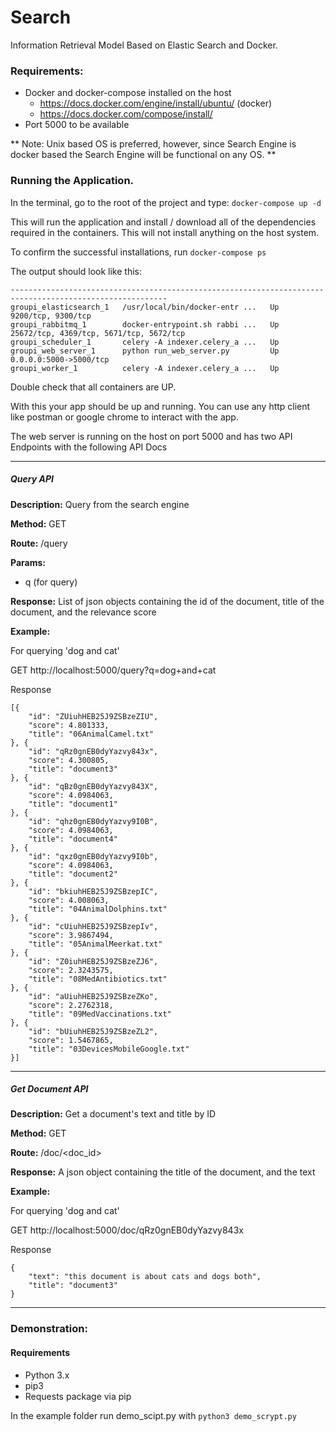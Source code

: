 # Search
Information Retrieval Model Based on Elastic Search and Docker. 

### Requirements:
- Docker and docker-compose installed on the host
    - https://docs.docker.com/engine/install/ubuntu/ (docker)
    - https://docs.docker.com/compose/install/
- Port 5000 to be available

** Note: Unix based OS is preferred, however, since Search Engine is docker based 
the Search Engine will be functional on any OS. **

### Running the Application.

In the terminal, go to the root of the project and type:
`docker-compose up -d`

This will run the application and install / download all of the dependencies required in the containers.
This will not install anything on the host system.

To confirm the successful installations, run 
```docker-compose ps```

The output should look like this:
```         Name                       Command               State                    Ports                 
---------------------------------------------------------------------------------------------------------
groupi_elasticsearch_1   /usr/local/bin/docker-entr ...   Up      9200/tcp, 9300/tcp                     
groupi_rabbitmq_1        docker-entrypoint.sh rabbi ...   Up      25672/tcp, 4369/tcp, 5671/tcp, 5672/tcp
groupi_scheduler_1       celery -A indexer.celery_a ...   Up                                             
groupi_web_server_1      python run_web_server.py         Up      0.0.0.0:5000->5000/tcp                 
groupi_worker_1          celery -A indexer.celery_a ...   Up                                             
```

Double check that all containers are UP.

With this your app should be up and running. You can use any http client like postman or 
google chrome to interact with the app.

The web server is running on the host on port 5000 and has two API Endpoints with the following API Docs

---

##### Query API
**Description:** Query from the search engine

**Method:** GET

**Route:** /query

**Params:** 
- q (for query)

**Response:** List of json objects containing the id of the document, title of the document, 
and the relevance score

**Example:**

For querying 'dog and cat'

GET http://localhost:5000/query?q=dog+and+cat

Response
```
[{
	"id": "ZUiuhHEB25J9ZSBzeZIU",
	"score": 4.801333,
	"title": "06AnimalCamel.txt"
}, {
	"id": "qRz0gnEB0dyYazvy843x",
	"score": 4.300805,
	"title": "document3"
}, {
	"id": "qBz0gnEB0dyYazvy843X",
	"score": 4.0984063,
	"title": "document1"
}, {
	"id": "qhz0gnEB0dyYazvy9I0B",
	"score": 4.0984063,
	"title": "document4"
}, {
	"id": "qxz0gnEB0dyYazvy9I0b",
	"score": 4.0984063,
	"title": "document2"
}, {
	"id": "bkiuhHEB25J9ZSBzepIC",
	"score": 4.008063,
	"title": "04AnimalDolphins.txt"
}, {
	"id": "cUiuhHEB25J9ZSBzepIv",
	"score": 3.9867494,
	"title": "05AnimalMeerkat.txt"
}, {
	"id": "Z0iuhHEB25J9ZSBzeZJ6",
	"score": 2.3243575,
	"title": "08MedAntibiotics.txt"
}, {
	"id": "aUiuhHEB25J9ZSBzeZKo",
	"score": 2.2762318,
	"title": "09MedVaccinations.txt"
}, {
	"id": "bUiuhHEB25J9ZSBzeZL2",
	"score": 1.5467865,
	"title": "03DevicesMobileGoogle.txt"
}]
```

---
##### Get Document API
**Description:** Get a document's text and title by ID

**Method:** GET

**Route:** /doc/<doc_id>

**Response:** A json object containing the title of the document, and the text

**Example:**

For querying 'dog and cat'

GET http://localhost:5000/doc/qRz0gnEB0dyYazvy843x

Response
```
{
	"text": "this document is about cats and dogs both",
	"title": "document3"
}
```

---
### Demonstration:
#### Requirements

- Python 3.x
- pip3
- Requests package via pip

In the example folder run demo_scipt.py with `python3 demo_scrypt.py`
